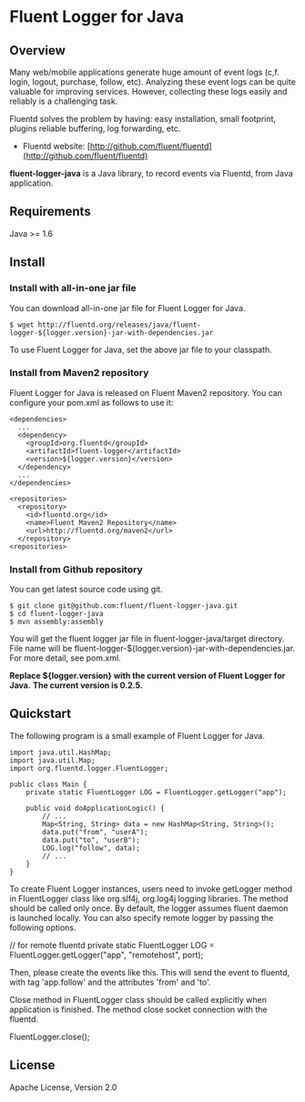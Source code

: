 # Fluent Logger for Java

## Overview

Many web/mobile applications generate huge amount of event logs (c,f. login,
logout, purchase, follow, etc).  Analyzing these event logs can be quite
valuable for improving services.  However, collecting these logs easily and 
reliably is a challenging task.

Fluentd solves the problem by having: easy installation, small footprint, plugins
reliable buffering, log forwarding, etc.

  * Fluentd website: [http://github.com/fluent/fluentd](http://github.com/fluent/fluentd)

**fluent-logger-java** is a Java library, to record events via Fluentd, from Java application.

## Requirements

Java >= 1.6

## Install

### Install with all-in-one jar file

You can download all-in-one jar file for Fluent Logger for Java.

    $ wget http://fluentd.org/releases/java/fluent-logger-${logger.version}-jar-with-dependencies.jar

To use Fluent Logger for Java, set the above jar file to your classpath.

### Install from Maven2 repository

Fluent Logger for Java is released on Fluent Maven2 repository.  You can 
configure your pom.xml as follows to use it:

    <dependencies>
      ...
      <dependency>
        <groupId>org.fluentd</groupId>
        <artifactId>fluent-logger</artifactId>
        <version>${logger.version}</version>
      </dependency>
      ...
    </dependencies>

    <repositories>
      <repository>
        <id>fluentd.org</id>
        <name>Fluent Maven2 Repository</name>
        <url>http://fluentd.org/maven2</url>
      </repository>
    <repositories>

### Install from Github repository

You can get latest source code using git.

    $ git clone git@github.com:fluent/fluent-logger-java.git
    $ cd fluent-logger-java
    $ mvn assembly:assembly

You will get the fluent logger jar file in fluent-logger-java/target 
directory.  File name will be fluent-logger-${logger.version}-jar-with-dependencies.jar.
For more detail, see pom.xml.

**Replace ${logger.version} with the current version of Fluent Logger for Java.**
**The current version is 0.2.5.**

## Quickstart

The following program is a small example of Fluent Logger for Java.

    import java.util.HashMap;
    import java.util.Map;
    import org.fluentd.logger.FluentLogger;

    public class Main {
        private static FluentLogger LOG = FluentLogger.getLogger("app");

        public void doApplicationLogic() {
            // ...
            Map<String, String> data = new HashMap<String, String>();
            data.put("from", "userA");
            data.put("to", "userB");
            LOG.log("follow", data);
            // ...
        }
    }

To create Fluent Logger instances, users need to invoke getLogger method in 
FluentLogger class like org.slf4j, org.log4j logging libraries.  The method 
should be called only once.  By default, the logger assumes fluent daemon is 
launched locally.  You can also specify remote logger by passing the following 
options.  

  // for remote fluentd
  private static FluentLogger LOG = FluentLogger.getLogger("app", "remotehost", port);

Then, please create the events like this.  This will send the event to fluentd, 
with tag 'app.follow' and the attributes 'from' and 'to'.

Close method in FluentLogger class should be called explicitly when application 
is finished.  The method close socket connection with the fluentd.

  FluentLogger.close();

## License

Apache License, Version 2.0

